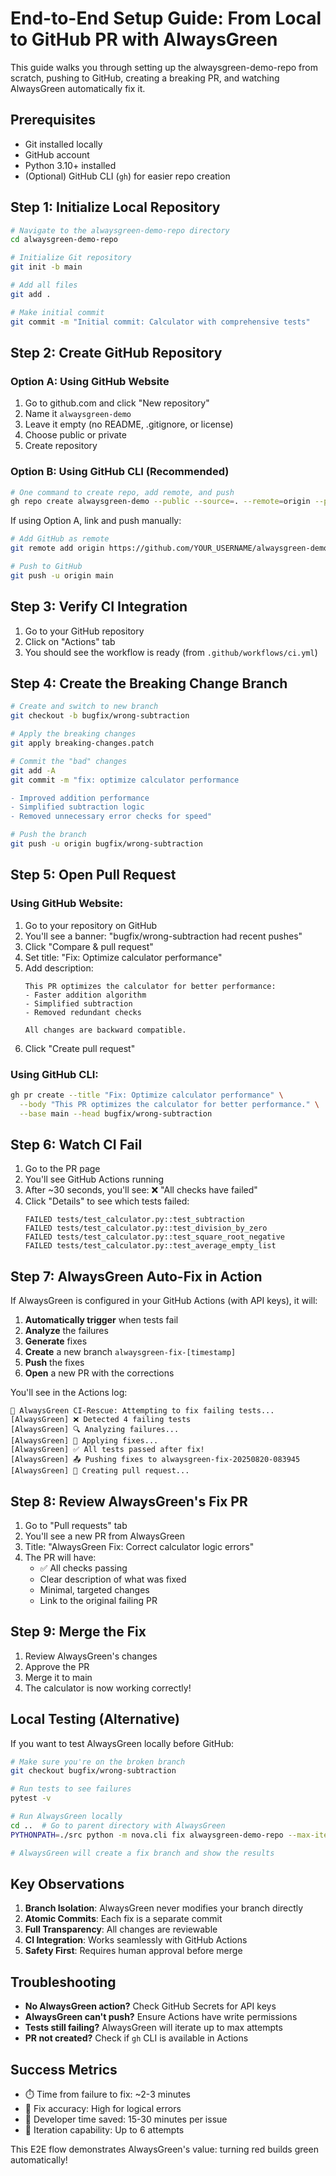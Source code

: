 # End-to-End Setup Guide: From Local to GitHub PR with AlwaysGreen

This guide walks you through setting up the alwaysgreen-demo-repo from scratch, pushing to GitHub, creating a breaking PR, and watching AlwaysGreen automatically fix it.

## Prerequisites

- Git installed locally
- GitHub account
- Python 3.10+ installed
- (Optional) GitHub CLI (`gh`) for easier repo creation

## Step 1: Initialize Local Repository

```bash
# Navigate to the alwaysgreen-demo-repo directory
cd alwaysgreen-demo-repo

# Initialize Git repository
git init -b main

# Add all files
git add .

# Make initial commit
git commit -m "Initial commit: Calculator with comprehensive tests"
```

## Step 2: Create GitHub Repository

### Option A: Using GitHub Website
1. Go to github.com and click "New repository"
2. Name it `alwaysgreen-demo`
3. Leave it empty (no README, .gitignore, or license)
4. Choose public or private
5. Create repository

### Option B: Using GitHub CLI (Recommended)
```bash
# One command to create repo, add remote, and push
gh repo create alwaysgreen-demo --public --source=. --remote=origin --push
```

If using Option A, link and push manually:
```bash
# Add GitHub as remote
git remote add origin https://github.com/YOUR_USERNAME/alwaysgreen-demo.git

# Push to GitHub
git push -u origin main
```

## Step 3: Verify CI Integration

1. Go to your GitHub repository
2. Click on "Actions" tab
3. You should see the workflow is ready (from `.github/workflows/ci.yml`)

## Step 4: Create the Breaking Change Branch

```bash
# Create and switch to new branch
git checkout -b bugfix/wrong-subtraction

# Apply the breaking changes
git apply breaking-changes.patch

# Commit the "bad" changes
git add -A
git commit -m "fix: optimize calculator performance

- Improved addition performance
- Simplified subtraction logic
- Removed unnecessary error checks for speed"

# Push the branch
git push -u origin bugfix/wrong-subtraction
```

## Step 5: Open Pull Request

### Using GitHub Website:
1. Go to your repository on GitHub
2. You'll see a banner: "bugfix/wrong-subtraction had recent pushes"
3. Click "Compare & pull request"
4. Set title: "Fix: Optimize calculator performance"
5. Add description:
   ```
   This PR optimizes the calculator for better performance:
   - Faster addition algorithm
   - Simplified subtraction
   - Removed redundant checks

   All changes are backward compatible.
   ```
6. Click "Create pull request"

### Using GitHub CLI:
```bash
gh pr create --title "Fix: Optimize calculator performance" \
  --body "This PR optimizes the calculator for better performance." \
  --base main --head bugfix/wrong-subtraction
```

## Step 6: Watch CI Fail

1. Go to the PR page
2. You'll see GitHub Actions running
3. After ~30 seconds, you'll see: ❌ "All checks have failed"
4. Click "Details" to see which tests failed:
   ```
   FAILED tests/test_calculator.py::test_subtraction
   FAILED tests/test_calculator.py::test_division_by_zero
   FAILED tests/test_calculator.py::test_square_root_negative
   FAILED tests/test_calculator.py::test_average_empty_list
   ```

## Step 7: AlwaysGreen Auto-Fix in Action

If AlwaysGreen is configured in your GitHub Actions (with API keys), it will:

1. **Automatically trigger** when tests fail
2. **Analyze** the failures
3. **Generate** fixes
4. **Create** a new branch `alwaysgreen-fix-[timestamp]`
5. **Push** the fixes
6. **Open** a new PR with the corrections

You'll see in the Actions log:
```
🤖 AlwaysGreen CI-Rescue: Attempting to fix failing tests...
[AlwaysGreen] ❌ Detected 4 failing tests
[AlwaysGreen] 🔍 Analyzing failures...
[AlwaysGreen] 🔧 Applying fixes...
[AlwaysGreen] ✅ All tests passed after fix!
[AlwaysGreen] 📤 Pushing fixes to alwaysgreen-fix-20250820-083945
[AlwaysGreen] 🎯 Creating pull request...
```

## Step 8: Review AlwaysGreen's Fix PR

1. Go to "Pull requests" tab
2. You'll see a new PR from AlwaysGreen
3. Title: "AlwaysGreen Fix: Correct calculator logic errors"
4. The PR will have:
   - ✅ All checks passing
   - Clear description of what was fixed
   - Minimal, targeted changes
   - Link to the original failing PR

## Step 9: Merge the Fix

1. Review AlwaysGreen's changes
2. Approve the PR
3. Merge it to main
4. The calculator is now working correctly!

## Local Testing (Alternative)

If you want to test AlwaysGreen locally before GitHub:

```bash
# Make sure you're on the broken branch
git checkout bugfix/wrong-subtraction

# Run tests to see failures
pytest -v

# Run AlwaysGreen locally
cd ..  # Go to parent directory with AlwaysGreen
PYTHONPATH=./src python -m nova.cli fix alwaysgreen-demo-repo --max-iters 3

# AlwaysGreen will create a fix branch and show the results
```

## Key Observations

1. **Branch Isolation**: AlwaysGreen never modifies your branch directly
2. **Atomic Commits**: Each fix is a separate commit
3. **Full Transparency**: All changes are reviewable
4. **CI Integration**: Works seamlessly with GitHub Actions
5. **Safety First**: Requires human approval before merge

## Troubleshooting

- **No AlwaysGreen action?** Check GitHub Secrets for API keys
- **AlwaysGreen can't push?** Ensure Actions have write permissions
- **Tests still failing?** AlwaysGreen will iterate up to max attempts
- **PR not created?** Check if `gh` CLI is available in Actions

## Success Metrics

- ⏱️ Time from failure to fix: ~2-3 minutes
- 🎯 Fix accuracy: High for logical errors
- 👥 Developer time saved: 15-30 minutes per issue
- 🔄 Iteration capability: Up to 6 attempts

This E2E flow demonstrates AlwaysGreen's value: turning red builds green automatically!
